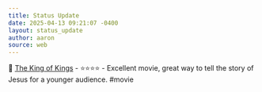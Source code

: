 ```yaml
---
title: Status Update
date: 2025-04-13 09:21:07 -0400
layout: status_update
author: aaron
source: web
---
```

🍿 [The King of Kings](https://www.angel.com/movies/king-of-kings) - ⭐️⭐️⭐️⭐️ - Excellent movie, great way to tell the story of Jesus for a younger audience. #movie
